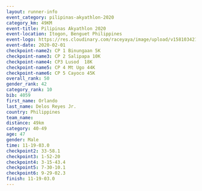 ```yaml
--- 
layout: runner-info 
event_category: pilipinas-akyathlon-2020 
category_km: 49KM 
event-title: Pilipinas Akyathlon 2020 
event-location: Itogon, Benguet Philippines 
event-logo: https://res.cloudinary.com/raceyaya/image/upload/v1581034212/logo/ph-akyathlon_ldmu3f.png 
event-date: 2020-02-01 
checkpoint-name2: CP 1 Binungaan 5K 
checkpoint-name3: CP 2 Salipapa 10K 
checkpoint-name4: CP3 Lusod  18K 
checkpoint-name5: CP 4 Mt Ugo 44K 
checkpoint-name6: CP 5 Cayoco 45K 
overall_rank: 50
gender_rank: 42
category_rank: 10
bib: 4059
first_name: Orlando
last_name: Delos Reyes Jr.
country: Philippines
team_name: 
distance: 49km
category: 40-49
age: 47
gender: Male
time: 11-19-03.0
checkpoint2: 33-58.1
checkpoint3: 1-52-20
checkpoint4: 3-15-43.4
checkpoint5: 7-30-10.1
checkpoint6: 9-29-02.3
finish: 11-19-03.0
--- 
```

